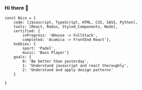### Hi there 👋

<!--
**nicolasport/nicolasport** is a ✨ _special_ ✨ repository because its `README.md` (this file) appears on your GitHub profile.

Here are some ideas to get you started:

- 🔭 I’m currently working on ...
- 🌱 I’m currently learning ...
- 👯 I’m looking to collaborate on ...
- 🤔 I’m looking for help with ...
- 💬 Ask me about ...
- 📫 How to reach me: ...
- 😄 Pronouns: ...
- ⚡ Fun fact: ...
-->

```
const Nico = {
    code: [Javascript, TypeScript, HTML, CSS, SASS, Python],
    tools: [React, Redux, Styled_Components, Node],
    certified: {
        inProgress: 'dHouse -> FullStack',
        completed: 'Acamica -> FrontEnd React'},
    hobbies: {
        sport: 'Padel',
        music: 'Bass Player'}
    goals: {
        0: 'Be better than yesterday',
        1: 'Understand javascript and react thoroughly',
        2: 'Understand and apply design patterns'
    }

}
```
